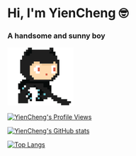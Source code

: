 # Hi, I'm YienCheng 🤓

### A handsome and sunny boy

<img width="150" src="https://github.com/YienCheng/YienCheng/blob/main/github.gif" />

<p align="center"></p>

[![YienCheng's Profile Views](https://komarev.com/ghpvc/?username=YienCheng)](https://github.com/antonkomarev/github-profile-views-counter)

[![YienCheng's GitHub stats](https://github-readme-stats.vercel.app/api?username=YienCheng&show_icons=true)](https://github.com/anuraghazra/github-readme-stats)

[![Top Langs](https://github-readme-stats.vercel.app/api/top-langs/?username=YienCheng)](https://github.com/anuraghazra/github-readme-stats)

<!--
[![YienCheng's Github profile](https://github-profile-trophy.vercel.app/?username=YienCheng)](https://github.com/ryo-ma/github-profile-trophy)
-->
